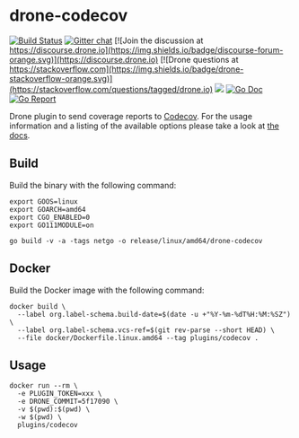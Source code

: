 # drone-codecov

[![Build Status](http://cloud.drone.io/api/badges/drone-plugins/drone-codecov/status.svg)](http://cloud.drone.io/drone-plugins/drone-codecov)
[![Gitter chat](https://badges.gitter.im/drone/drone.png)](https://gitter.im/drone/drone)
[![Join the discussion at https://discourse.drone.io](https://img.shields.io/badge/discourse-forum-orange.svg)](https://discourse.drone.io)
[![Drone questions at https://stackoverflow.com](https://img.shields.io/badge/drone-stackoverflow-orange.svg)](https://stackoverflow.com/questions/tagged/drone.io)
[![](https://images.microbadger.com/badges/image/plugins/codecov.svg)](https://microbadger.com/images/plugins/codecov "Get your own image badge on microbadger.com")
[![Go Doc](https://godoc.org/github.com/drone-plugins/drone-codecov?status.svg)](http://godoc.org/github.com/drone-plugins/drone-codecov)
[![Go Report](https://goreportcard.com/badge/github.com/drone-plugins/drone-codecov)](https://goreportcard.com/report/github.com/drone-plugins/drone-codecov)

Drone plugin to send coverage reports to [Codecov](https://codecov.io/). For the usage information and a listing of the available options please take a look at [the docs](http://plugins.drone.io/drone-plugins/drone-codecov/).

## Build

Build the binary with the following command:

```console
export GOOS=linux
export GOARCH=amd64
export CGO_ENABLED=0
export GO111MODULE=on

go build -v -a -tags netgo -o release/linux/amd64/drone-codecov
```

## Docker

Build the Docker image with the following command:

```console
docker build \
  --label org.label-schema.build-date=$(date -u +"%Y-%m-%dT%H:%M:%SZ") \
  --label org.label-schema.vcs-ref=$(git rev-parse --short HEAD) \
  --file docker/Dockerfile.linux.amd64 --tag plugins/codecov .
```

## Usage

```console
docker run --rm \
  -e PLUGIN_TOKEN=xxx \
  -e DRONE_COMMIT=5f17090 \
  -v $(pwd):$(pwd) \
  -w $(pwd) \
  plugins/codecov
```
